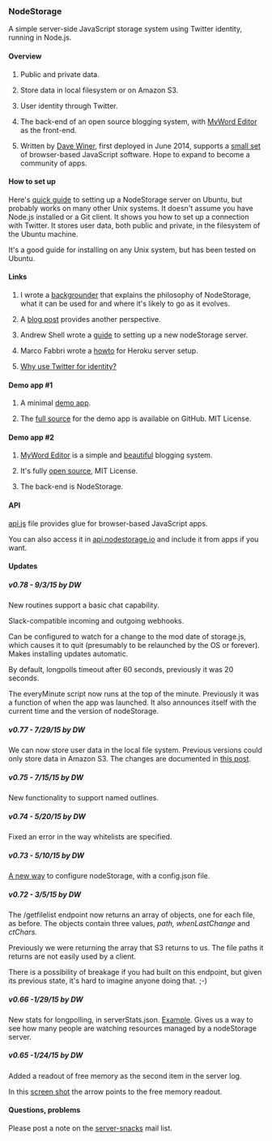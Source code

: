 ### NodeStorage



A simple server-side JavaScript storage system using Twitter identity, running in Node.js.



#### Overview

1. Public and private data. 

3. Store data in local filesystem or on Amazon S3.

2. User identity through Twitter. 

4. The back-end of an open source blogging system, with <a href="http://myword.io/editor/">MyWord Editor</a> as the front-end. 

5. Written by <a href="http://davewiner.com/">Dave Winer</a>, first deployed in June 2014, supports a <a href="http://scripting.com/2014/07/16/myLatestSoftwareSnacks.html">small set</a> of browser-based JavaScript software. Hope to expand to become a community of apps. 

#### How to set up

Here's <a href="http://nodestorage.smallpict.com/2015/08/05/installingNodestorageOnUbuntu.html">quick guide</a> to setting up a NodeStorage server on Ubuntu, but probably works on many other Unix systems. It doesn't assume you have Node.js installed or a Git client. It shows you how to set up a connection with Twitter. It stores user data, both public and private, in the filesystem of the Ubuntu machine. 

It's a good guide for installing on any Unix system, but has been tested on Ubuntu.

#### Links

1. I wrote a <a href="http://nodestorage.smallpict.com/2015/01/19/whatIsNodestorage.html">backgrounder</a> that explains the philosophy of NodeStorage, what it can be used for and where it's likely to go as it evolves.

2. A <a href="http://scripting.com/2015/01/23/nodestorageNow.html">blog post</a> provides another perspective.

3. Andrew Shell wrote a <a href="https://github.com/scripting/storage/wiki/Installing-Storage-on-a-VPS">guide</a> to setting up a new nodeStorage server. 

4. Marco Fabbri wrote a <a href="https://github.com/scripting/nodeStorage/wiki/Installing-nodeStorage-on-Heroku">howto</a> for Heroku server setup. 

5. <a href="http://nodestorage.smallpict.com/2015/08/07/whyUseTwitterForIdentity.html">Why use Twitter for identity?</a>

#### Demo app #1

1. A minimal <a href="http://macwrite.org/">demo app</a>. 

2. The <a href="https://github.com/scripting/macwrite">full source</a> for the demo app is available on GitHub. MIT License.

#### Demo app #2

1. <a href="http://myword.io/editor/">MyWord Editor</a> is a simple and <a href="http://myword.io/users/davewiner/essays/045.html">beautiful</a> blogging system. 

2. It's fully <a href="https://github.com/scripting/myWordEditor">open source</a>, MIT License. 

3. The back-end is NodeStorage. 

#### API

<a href="https://github.com/scripting/nodeStorage/blob/master/api.js">api.js</a> file provides glue for browser-based JavaScript apps. 

You can also access it in <a href="http://api.nodestorage.io/api.js">api.nodestorage.io</a> and include it from apps if you want. 

#### Updates

##### v0.78 - 9/3/15 by DW

New routines support a basic chat capability.

Slack-compatible incoming and outgoing webhooks.

Can be configured to watch for a change to the mod date of storage.js, which causes it to quit (presumably to be relaunched by the OS or forever). Makes installing updates automatic.

By default, longpolls timeout after 60 seconds, previously it was 20 seconds.

The everyMinute script now runs at the top of the minute. Previously it was a function of when the app was launched. It also announces itself with the current time and the version of nodeStorage.

##### v0.77 - 7/29/15 by DW

We can now store user data in the local file system. Previous versions could only store data in Amazon S3. The changes are documented in <a href="http://nodestorage.smallpict.com/2015/07/29/nodestorageInTheFilesystem.html">this post</a>. 

##### v0.75 - 7/15/15 by DW

New functionality to support named outlines. 

##### v0.74 - 5/20/15 by DW

Fixed an error in the way whitelists are specified. 

##### v0.73 - 5/10/15 by DW

<a href="http://storage.smallpict.com/2015/05/10/newWayToConfigureNodestorage.html">A new way</a> to configure nodeStorage, with a config.json file.

##### v0.72 - 3/5/15 by DW

The /getfilelist endpoint now returns an array of objects, one for each file, as before. The objects contain three values, <i>path, whenLastChange</i> and <i>ctChars.</i> 

Previously we were  returning the array that S3 returns to us. The file paths it returns are not easily used by a client. 

There is a possibility of breakage if you had built on this endpoint, but given its previous state, it's hard to imagine anyone doing that. ;-)

##### v0.66 -1/29/15 by DW

New stats for longpolling, in serverStats.json. <a href="http://liveblog.co/data/serverStats.json">Example</a>. Gives us a way to see how many people are watching resources managed by a nodeStorage server.

##### v0.65 -1/24/15 by DW

Added a readout of free memory as the second item in the server log. 

In this <a href="http://scripting.com/2015/01/24/freemem.png">screen shot</a> the arrow points to the free memory readout. 

#### Questions, problems

Please post a note on the <a href="https://groups.google.com/forum/?fromgroups#!forum/server-snacks">server-snacks</a> mail list. 

